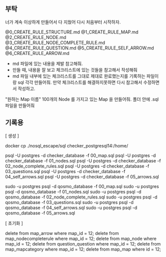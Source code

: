 ## 부탁

너가 계속 이상하게 만들어서 다 지웠어 다시 처음부터 시작하자.

@0_CREATE_RULE_STRUCTURE.md @1_CREATE_RULE_MAP.md @2_CREATE_RULE_NODE.md @3_CREATE_RULE_NODE_COMPLETE_RULE.md @4_CREATE_RULE_QUESTION.md @5_CREATE_RULE_SELF_ARROW.md @6_CREATE_RULE_ARROW.md 

- md 파일에 있는 내용을 제발 참고해줘.
- 만들 때, 내용을 잘 보고 체크리스트에 있는 것들을 참고해서 작성해줘
- md 파일 내부에 있는 체크리스트를 그대로 제대로 완료했는지를 기록하는 파일이랑 sql 각각 만들어줘.
만약 체크리스트를 해결하지못하면 다시 참고해서 수정하면서 작성하고.

"원하는 Map 이름" 100개의 Node 를 가지고 있는 Map 을 만들어줘. 폴더 안에 .sql 파일을 만들어줘

## 기록용

[ 생성 ]

docker cp ./nosql_escape/sql checker_postgresql14:/home/

psql  -U postgres -d checker_database -f 00_map.sql
psql  -U postgres -d checker_database -f 01_nodes.sql
psql  -U postgres -d checker_database -f 02_node_complete_rules.sql
psql  -U postgres -d checker_database -f 03_questions.sql
psql  -U postgres -d checker_database -f 04_self_arrows.sql
psql  -U postgres -d checker_database -f 05_arrows.sql

sudo -u postgres psql -d qosmo_database -f 00_map.sql
sudo -u postgres psql -d qosmo_database -f 01_nodes.sql
sudo -u postgres psql -d qosmo_database -f 02_node_complete_rules.sql
sudo -u postgres psql -d qosmo_database -f 03_questions.sql
sudo -u postgres psql -d qosmo_database -f 04_self_arrows.sql
sudo -u postgres psql -d qosmo_database -f 05_arrows.sql


[ 초기화 ]

delete from map_arrow where map_id = 12;
delete from map_nodecompleterule where map_id = 12;
delete from map_node where map_id = 12;
delete from question_question where map_id = 12;
delete from map_mapcategory where map_id = 12;
delete from map_map where id = 12;
